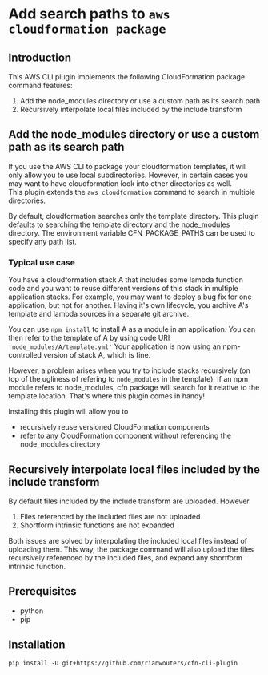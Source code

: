 # Add search paths to ```aws cloudformation package``` 

## Introduction
This AWS CLI plugin implements the following CloudFormation package command features:

1. Add the node_modules directory or use a custom path as its search path
2. Recursively interpolate local files included by the include transform

## Add the node_modules directory or use a custom path as its search path
If you use the AWS CLI to package your cloudformation templates, it will only allow you to use local subdirectories.
However, in certain cases you may want to have cloudformation look into other directories as well.   
This plugin extends the ```aws cloudformation``` command to search in multiple directories.

By default, cloudformation searches only the template directory.
This plugin defaults to searching the template directory and the node_modules directory.
The environment variable CFN_PACKAGE_PATHS can be used to specify any path list.  

### Typical use case
You have a cloudformation stack A that includes some lambda function code and you want to reuse different versions of this stack in multiple application stacks.
For example, you may want to deploy a bug fix for one application, but not for another.
Having it's own lifecycle, you archive A's template and lambda sources in a separate git archive.

You can use ```npm install``` to install A as a module in an application.
You can then refer to the template of A by using code URI ```'node_modules/A/template.yml'```
Your application is now using an npm-controlled version of stack A, which is fine.

However, a problem arises when you try to include stacks recursively (on top of the ugliness of refering to ```node_modules``` in the template).
If an npm module refers to node_modules, cfn package will search for it relative to the template location.
That's where this plugin comes in handy!

Installing this plugin will allow you to
- recursively reuse versioned CloudFormation components
- refer to any CloudFormation component without referencing the node_modules directory

## Recursively interpolate local files included by the include transform

By default files included by the include transform are uploaded. However

1. Files referenced by the included files are not uploaded
2. Shortform intrinsic functions are not expanded

Both issues are solved by interpolating the included local files instead of uploading them.
This way, the package command will also upload the files recursively referenced by the included files, and expand any shortform intrinsic function.  

## Prerequisites
- python
- pip

## Installation
```pip install -U git+https://github.com/rianwouters/cfn-cli-plugin```
